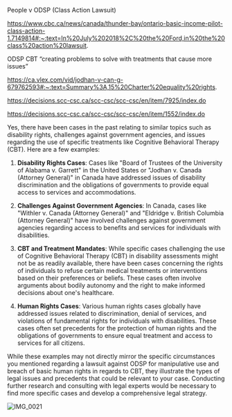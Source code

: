 People v ODSP (Class Action Lawsuit)

https://www.cbc.ca/news/canada/thunder-bay/ontario-basic-income-pilot-class-action-1.7149814#:~:text=In%20July%202018%2C%20the%20Ford,in%20the%20class%20action%20lawsuit.

ODSP CBT 
“creating problems to solve with treatments that cause more issues”

https://ca.vlex.com/vid/jodhan-v-can-g-679762593#:~:text=Summary%3A,15%20Charter%20equality%20rights.

https://decisions.scc-csc.ca/scc-csc/scc-csc/en/item/7925/index.do

https://decisions.scc-csc.ca/scc-csc/scc-csc/en/item/1552/index.do

Yes, there have been cases in the past relating to similar topics such as disability rights, challenges against government agencies, and issues regarding the use of specific treatments like Cognitive Behavioral Therapy (CBT). Here are a few examples:

1. **Disability Rights Cases**: Cases like "Board of Trustees of the University of Alabama v. Garrett" in the United States or "Jodhan v. Canada (Attorney General)" in Canada have addressed issues of disability discrimination and the obligations of governments to provide equal access to services and accommodations.

2. **Challenges Against Government Agencies**: In Canada, cases like "Withler v. Canada (Attorney General)" and "Eldridge v. British Columbia (Attorney General)" have involved challenges against government agencies regarding access to benefits and services for individuals with disabilities.

3. **CBT and Treatment Mandates**: While specific cases challenging the use of Cognitive Behavioral Therapy (CBT) in disability assessments might not be as readily available, there have been cases concerning the rights of individuals to refuse certain medical treatments or interventions based on their preferences or beliefs. These cases often involve arguments about bodily autonomy and the right to make informed decisions about one's healthcare.

4. **Human Rights Cases**: Various human rights cases globally have addressed issues related to discrimination, denial of services, and violations of fundamental rights for individuals with disabilities. These cases often set precedents for the protection of human rights and the obligations of governments to ensure equal treatment and access to services for all citizens.

While these examples may not directly mirror the specific circumstances you mentioned regarding a lawsuit against ODSP for manipulative use and breach of basic human rights in regards to CBT, they illustrate the types of legal issues and precedents that could be relevant to your case. Conducting further research and consulting with legal experts would be necessary to find more specific cases and develop a comprehensive legal strategy.

![IMG_0021](https://github.com/SC36-11-1/-/assets/133059820/0ebd575c-ffd5-4def-9e28-e8cbe95cda16)
